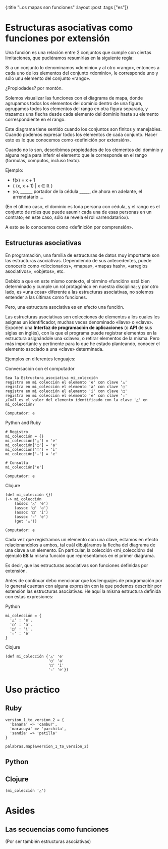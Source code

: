 {:title "Los mapas son funciones"
 :layout :post
 :tags ["es"]}
 
# Estructuras asociativas como funciones por extensión

Una función es una relación entre 2 conjuntos que cumple con ciertas
limitaciones, que pudiéramos resumirlas en la siguiente regla:

Si a un conjunto lo denominamos «dominio» y al otro «rango», entonces
a cada uno de los elementos del conjunto «dominio», le corresponde uno
y sólo unu elemento del conjunto «rango».

¿Propiodades? por montón.

Solemos visualizar las funciones con el diagrama de mapa, donde
agrupamos todos los elementos del dominio dentro de una figura,
agrupamos todos los elementos del rango en otra figura separada, y
trazamos una flecha desde cada elemento del dominio hasta su elemento
correspondiente en el rango.

<photo>

Este diagrama tiene sentido cuando los conjuntos son finitos y
manejables. Cuando podemos expresar todos los elementos de cada
conjunto. Hacer esto es lo que conocemos como «definición por
extensión».

Cuando no lo son, describimos propiedades de los elementos
del dominio y alguna regla para inferir el elemento que le corresponde
en el rango (fórmulas, computos, incluso texto).

Ejemplo:

 - f(x) = x + 1
 - { (x, x + 1) | x ∈ ℝ }
 - yo, ______ portador de la cédula _____, de ahora en adelante, el arrendatario ...
 
(En el último caso, el dominio es toda persona con cédula, y el rango
es el conjunto de roles que puede asumir cada una de esas personas en
un contrato; en este caso, sólo se revela el rol «arrendatario»).

A esto se lo conocemos como «definición por comprensión».

## Estructuras asociativas

En programación, una familia de estructuras de datos muy importante
son las estructuras asociativas. Dependiendo de sus antecedentes,
puede conocerlo como «diccionarios», «mapas», «mapas hash», «arreglos
asociativos», «objetos», etc.

Debido a que en este mismo contexto, el término «función» está bien
determinado y cumple un rol protagónico en nuestra disciplina; y por
otro lado, es «una cosa» diferente a las estructuras asociativas, no
solemos entender a las últimas como funciones.

Pero, una estructura asociativa es en efecto una función.

Las estructuras asociativas son colecciones de elementos a los cuales
les asignas un identificador, muchas veces denominado «llave» o
«clave». Exponen una **Interfaz de programación de aplicaciones** (o
**API** de sus siglas en inglés), con la que el programa puede
registrar elementos en la estructura asignándole una «clave», o
retirar elementos de la misma. Pero más importante y pertinente para
lo que he estado planteando, conocer el elemento asociado a una
«clave» determinada.

Ejemplos en diferentes lenguajes:

Conversación con el computador
```
Sea la Estructura_asociativa mi_colección
registra en mi colección el elemento 'e' con clave '△'
registra en mi_colección el elemento 'a' con clave '◯'
registra en mi colección el elemento 'i' con clave '□'
registra en mi colección el elemento 'e' con clave '☆'
¿Cuál es el valor del elemento identificado con la clave '△' en mi_colección?

Computador: e
```

Python and Ruby
```
# Registro
mi_colección = {}
mi_colección['△'] = 'e'
mi_colección['◯'] = 'a'
mi_colección['□'] = 'i'
mi_colección['☆'] = 'e'

# Consulta
mi_colección['e']

Computador: e
```

Clojure
```
(def mi_colección {})
(-> mi_colección
    (assoc '△' 'e')
    (assoc '◯' 'a')
    (assoc '□' 'i')
    (assoc '☆' 'e')
	(get '△'))

Computador: e
```

Cada vez que registramos un elemento con una clave, estamos en efecto
relacionandolos a ambos, tal cuál dibujáramos la flecha del diagrama
de una clave a un elemento. En particular, la colección «mi_colección»
del ejemplo **ES** la misma función que representamos en el primer
diagrama.

Es decir, que las estructuras asociativas son funciones definidas por
extensión.

Antes de continuar debo mencionar que los lenguajes de programación
por lo general cuentan con alguna expresión con la que podemos
describir por extensión las estructuras asociativas. He aquí la misma
estructura definida con estas expresiones:

Python
```
mi_colección = {
  '△' : 'e',
  '◯' : 'a',
  '□' : 'i',
  '☆' : 'e'
}
```

Clojure
```
(def mi_colección {'△' 'e'
                   '◯' 'a'
                   '□' 'i'
                   '☆' 'e'})
```
# Uso práctico
## Ruby

```
version_1_to_version_2 = {
  'banana' => 'cambur',
  'maracuyá' => 'parchita',
  'sandía' => 'patilla'
}

palabras.map(&version_1_to_version_2)
```

## Python
## Clojure
```
(mi_colección '△')
```

# Asides
## Las secuencias como funciones
(Por ser también estructuras asociativas)
